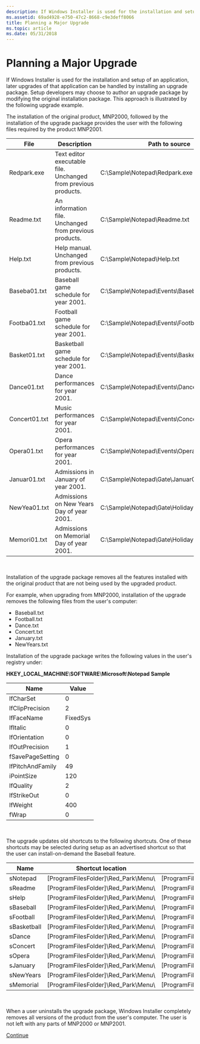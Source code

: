 ```yaml
---
description: If Windows Installer is used for the installation and setup of an application, later upgrades of that application can be handled by installing an upgrade package.
ms.assetid: 69ad4928-e750-47c2-8668-c9e3deff8066
title: Planning a Major Upgrade
ms.topic: article
ms.date: 05/31/2018
---
```


# Planning a Major Upgrade

If Windows Installer is used for the installation and setup of an application, later upgrades of that application can be handled by installing an upgrade package. Setup developers may choose to author an upgrade package by modifying the original installation package. This approach is illustrated by the following upgrade example.

The installation of the original product, MNP2000, followed by the installation of the upgrade package provides the user with the following files required by the product MNP2001.



| File          | Description                                                    | Path to source                                    | Path to target                                          |
|---------------|----------------------------------------------------------------|---------------------------------------------------|---------------------------------------------------------|
| Redpark.exe   | Text editor executable file. Unchanged from previous products. | C:\\Sample\\Notepad\\Redpark.exe                  | \[ProgramFilesFolder\]\\Red\_Park\\Redpark.exe          |
| Readme.txt    | An information file. Unchanged from previous products.         | C:\\Sample\\Notepad\\Readme.txt                   | \[ProgramFilesFolder\]\\Red\_Park\\Readme.txt           |
| Help.txt      | Help manual. Unchanged from previous products.                 | C:\\Sample\\Notepad\\Help.txt                     | Not installed. Always run-from-source.                  |
| Baseba01.txt  | Baseball game schedule for year 2001.                          | C:\\Sample\\Notepad\\Events\\Baseba01.txt         | \[ProgramFilesFolder\]\\Red\_Park\\Sports\\Baseball.txt |
| Footba01.txt  | Football game schedule for year 2001.                          | C:\\Sample\\Notepad\\Events\\Footba01.txt         | \[ProgramFilesFolder\]\\Red\_Park\\Sports\\Football.txt |
| Basket01.txt  | Basketball game schedule for year 2001.                        | C:\\Sample\\Notepad\\Events\\Basket01.txt         | \[ProgramFilesFolder\]\\Red\_Park\\Sports\\Basket01.txt |
| Dance01.txt   | Dance performances for year 2001.                              | C:\\Sample\\Notepad\\Events\\Dance01.txt          | \[ProgramFilesFolder\]\\Red\_Park\\Arts\\Dance.txt      |
| Concert01.txt | Music performances for year 2001.                              | C:\\Sample\\Notepad\\Events\\Concer01.txt         | \[ProgramFilesFolder\]\\Red\_Park\\Arts\\Concert.txt    |
| Opera01.txt   | Opera performances for year 2001.                              | C:\\Sample\\Notepad\\Events\\Opera01.txt          | \[ProgramFilesFolder\]\\Red\_Park\\Arts\\Opera01.txt    |
| Januar01.txt  | Admissions in January of year 2001.                            | C:\\Sample\\Notepad\\Gate\\Januar01.txt           | \[ProgramFilesFolder\]\\Red\_Park\\Gate\\January.txt    |
| NewYea01.txt  | Admissions on New Years Day of year 2001.                      | C:\\Sample\\Notepad\\Gate\\Holidays\\NewYea01.txt | \[ProgramFilesFolder\]\\Red\_Park\\Gate\\NewYears.txt   |
| Memori01.txt  | Admissions on Memorial Day of year 2001.                       | C:\\Sample\\Notepad\\Gate\\Holidays\\Memori01.txt | \[ProgramFilesFolder\]\\Red\_Park\\Gate\\Memori01.txt   |



 

Installation of the upgrade package removes all the features installed with the original product that are not being used by the upgraded product.

For example, when upgrading from MNP2000, installation of the upgrade removes the following files from the user's computer:

-   Baseball.txt
-   Football.txt
-   Dance.txt
-   Concert.txt
-   January.txt
-   NewYears.txt

Installation of the upgrade package writes the following values in the user's registry under:

**HKEY\_LOCAL\_MACHINE**\\**SOFTWARE**\\**Microsoft**\\**Notepad Sample**



| Name             | Value    |
|------------------|----------|
| lfCharSet        | 0        |
| lfClipPrecision  | 2        |
| lfFaceName       | FixedSys |
| lfItalic         | 0        |
| lfOrientation    | 0        |
| lfOutPrecision   | 1        |
| fSavePageSetting | 0        |
| lfPitchAndFamily | 49       |
| iPointSize       | 120      |
| lfQuality        | 2        |
| lfStrikeOut      | 0        |
| lfWeight         | 400      |
| fWrap            | 0        |



 

The upgrade updates old shortcuts to the following shortcuts. One of these shortcuts may be selected during setup as an advertised shortcut so that the user can install-on-demand the Baseball feature.



| Name        | Shortcut location                         | Shortcut target                                           |
|-------------|-------------------------------------------|-----------------------------------------------------------|
| sNotepad    | \[ProgramFilesFolder\]\\Red\_Park\\Menu\\ | \[ProgramFilesFolder\]\\Red\_Park\\Redpark.exe            |
| sReadme     | \[ProgramFilesFolder\]\\Red\_Park\\Menu\\ | \[ProgramFilesFolder\]\\Red\_Park\\Readme.txt             |
| sHelp       | \[ProgramFilesFolder\]\\Red\_Park\\Menu\\ | \[ProgramFilesFolder\]\\Sample\\Notepad\\Help.txt         |
| sBaseball   | \[ProgramFilesFolder\]\\Red\_Park\\Menu\\ | \[ProgramFilesFolder\]\\Red\_Park\\Sports\\Baseba01.txt   |
| sFootball   | \[ProgramFilesFolder\]\\Red\_Park\\Menu\\ | \[ProgramFilesFolder\]\\Red\_Park\\Sports\\Footba01.txt   |
| sBasketball | \[ProgramFilesFolder\]\\Red\_Park\\Menu\\ | \[ProgramFilesFolder\]\\Red\_Park\\Sports\\Basketba01.txt |
| sDance      | \[ProgramFilesFolder\]\\Red\_Park\\Menu\\ | \[ProgramFilesFolder\]\\Red\_Park\\Arts\\Dance01.txt      |
| sConcert    | \[ProgramFilesFolder\]\\Red\_Park\\Menu\\ | \[ProgramFilesFolder\]\\Red\_Park\\Arts\\Concer01.txt     |
| sOpera      | \[ProgramFilesFolder\]\\Red\_Park\\Menu\\ | \[ProgramFilesFolder\]\\Red\_Park\\Arts\\Opera01.txt      |
| sJanuary    | \[ProgramFilesFolder\]\\Red\_Park\\Menu\\ | \[ProgramFilesFolder\]\\Red\_Park\\Gate\\Januar01.txt     |
| sNewYears   | \[ProgramFilesFolder\]\\Red\_Park\\Menu\\ | \[ProgramFilesFolder\]\\Red\_Park\\Gate\\NewYea01.txt     |
| sMemorial   | \[ProgramFilesFolder\]\\Red\_Park\\Menu\\ | \[ProgramFilesFolder\]\\Red\_Park\\Gate\\Memori01.txt     |



 

When a user uninstalls the upgrade package, Windows Installer completely removes all versions of the product from the user's computer. The user is not left with any parts of MNP2000 or MNP2001.

[Continue](importing-original-installation-database.md)

 

 



